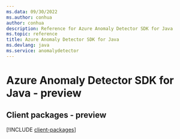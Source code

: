 ```yaml
---
ms.data: 09/30/2022
ms.author: conhua
author: conhua
description: Reference for Azure Anomaly Detector SDK for Java
ms.topic: reference
title: Azure Anomaly Detector SDK for Java
ms.devlang: java
ms.service: anomalydetector
---
```

# Azure Anomaly Detector SDK for Java - preview

## Client packages - preview
[!INCLUDE [client-packages](anomaly-detector-client-index.md)]